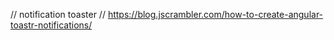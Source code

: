 // notification toaster
// https://blog.jscrambler.com/how-to-create-angular-toastr-notifications/

<!-- https://www.npmjs.com/package/ngx-toastr -->

<!-- https://www.npmjs.com/package/ngx-spinner -->

<!-- https://ng-bootstrap.github.io/#/getting-started -->
